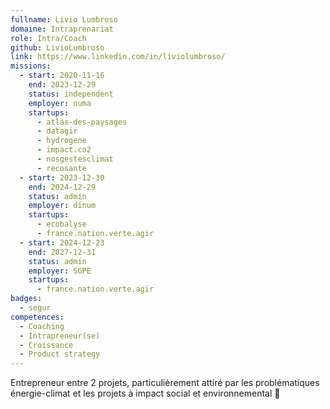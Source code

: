 ```yaml
---
fullname: Livio Lumbroso
domaine: Intraprenariat
role: Intra/Coach
github: LivioLumbroso
link: https://www.linkedin.com/in/liviolumbroso/
missions:
  - start: 2020-11-16
    end: 2023-12-29
    status: independent
    employer: numa
    startups:
      - atlas-des-paysages
      - datagir
      - hydrogene
      - impact.co2
      - nosgestesclimat
      - recosante
  - start: 2023-12-30
    end: 2024-12-29
    status: admin
    employer: dinum
    startups:
      - ecobalyse
      - france.nation.verte.agir
  - start: 2024-12-23
    end: 2027-12-31
    status: admin
    employer: SGPE
    startups:
      - france.nation.verte.agir
badges:
  - segur
competences:
  - Coaching
  - Intrapreneur(se)
  - Croissance
  - Product strategy
---
```

Entrepreneur entre 2 projets, particulièrement attiré par les problématiques énergie-climat et les projets à impact social et environnemental 🌳